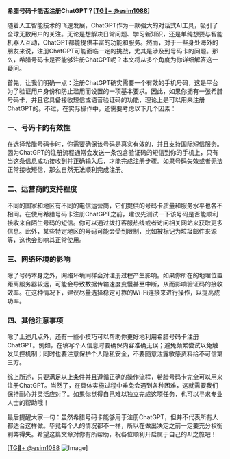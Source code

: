 **希腊号码卡能否注册ChatGPT？[[TG💪+ @esim1088](https://t.me/s/esim1088)]**

随着人工智能技术的飞速发展，ChatGPT作为一款强大的对话式AI工具，吸引了全球无数用户的关注。无论是想解决日常问题、学习新知识，还是单纯想要与智能机器人互动，ChatGPT都能提供丰富的功能和服务。然而，对于一些身处海外的朋友来说，注册ChatGPT可能面临一定的挑战，尤其是涉及到号码卡的问题。那么，希腊号码卡是否能够注册ChatGPT呢？本文将从多个角度为你详细解答这一疑问。

首先，让我们明确一点：注册ChatGPT确实需要一个有效的手机号码，这是平台为了验证用户身份和防止滥用而设置的一项基本要求。因此，如果你拥有一张希腊号码卡，并且它具备接收短信或语音验证码的功能，理论上是可以用来注册ChatGPT的。不过，在实际操作中，还需要考虑以下几个因素：

### 一、号码卡的有效性

在选择希腊号码卡时，你需要确保该号码是真实有效的，并且支持国际短信服务。因为ChatGPT的注册流程通常会发送一条包含验证码的短信到你的手机上，只有当这条信息成功接收到并正确输入后，才能完成注册步骤。如果号码失效或者无法正常接收短信，那么自然无法顺利完成注册。

### 二、运营商的支持程度

不同的国家和地区有不同的电信运营商，它们提供的号码卡质量和服务水平也各不相同。在使用希腊号码卡注册ChatGPT之前，建议先测试一下该号码是否能顺利接收来自陌生号码的短信。你可以通过拨打客服热线或者访问相关网站来获取更多信息。此外，某些特定地区的号码可能会受到限制，比如被标记为垃圾邮件来源等，这也会影响其正常使用。

### 三、网络环境的影响

除了号码本身之外，网络环境同样会对注册过程产生影响。如果你所在的地理位置距离服务器较远，可能会导致数据传输速度变慢甚至中断，从而影响验证码的接收效率。在这种情况下，建议尽量选择稳定可靠的Wi-Fi连接来进行操作，以提高成功率。

### 四、其他注意事项

除了上述几点外，还有一些小技巧可以帮助你更好地利用希腊号码卡注册ChatGPT。例如，在填写个人信息时要确保内容准确无误；避免频繁尝试以免触发风控机制；同时也要注意保护个人隐私安全，不要随意泄露敏感资料给不可信第三方。

综上所述，只要满足以上条件并且遵循正确的操作流程，希腊号码卡完全可以用来注册ChatGPT。当然了，在具体实施过程中难免会遇到各种困难，这就需要我们保持耐心并灵活应对了。如果你觉得自己难以独立完成这项任务，也可以寻求专业人士的帮助哦！

最后提醒大家一句：虽然希腊号码卡能够用于注册ChatGPT，但并不代表所有人都适合这样做。毕竟每个人的情况都不一样，所以在做出决定之前一定要充分权衡利弊得失。希望这篇文章对你有所帮助，祝各位顺利开启属于自己的AI之旅吧！

[[TG💪+ @esim1088](https://t.me/s/esim1088) ![Image](https://i.postimg.cc/4NQfJmqS/Snipaste-2025-05-13-00-14-12.png)]